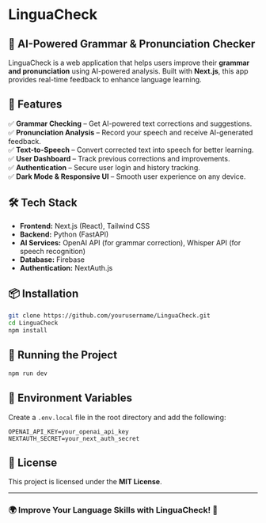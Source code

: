 # LinguaCheck 
  
## 🚀 AI-Powered Grammar & Pronunciation Checker

LinguaCheck is a web application that helps users improve their **grammar and pronunciation** using AI-powered analysis. Built with **Next.js**, this app provides real-time feedback to enhance language learning.

## 🌟 Features

✅ **Grammar Checking** – Get AI-powered text corrections and suggestions.\
✅ **Pronunciation Analysis** – Record your speech and receive AI-generated feedback.\
✅ **Text-to-Speech** – Convert corrected text into speech for better learning.\
✅ **User Dashboard** – Track previous corrections and improvements.\
✅ **Authentication** – Secure user login and history tracking.\
✅ **Dark Mode & Responsive UI** – Smooth user experience on any device.

## 🛠️ Tech Stack

- **Frontend:** Next.js (React), Tailwind CSS
- **Backend:** Python (FastAPI)
- **AI Services:** OpenAI API (for grammar correction), Whisper API (for speech recognition)
- **Database:** Firebase
- **Authentication:** NextAuth.js

## 📦 Installation

```bash
git clone https://github.com/yourusername/LinguaCheck.git
cd LinguaCheck
npm install
```

## 🚀 Running the Project

```bash
npm run dev
```

## 🔑 Environment Variables

Create a `.env.local` file in the root directory and add the following:

```env
OPENAI_API_KEY=your_openai_api_key
NEXTAUTH_SECRET=your_next_auth_secret
```

## 📜 License

This project is licensed under the **MIT License**.

---

### 🌍 Improve Your Language Skills with LinguaCheck! 🚀

